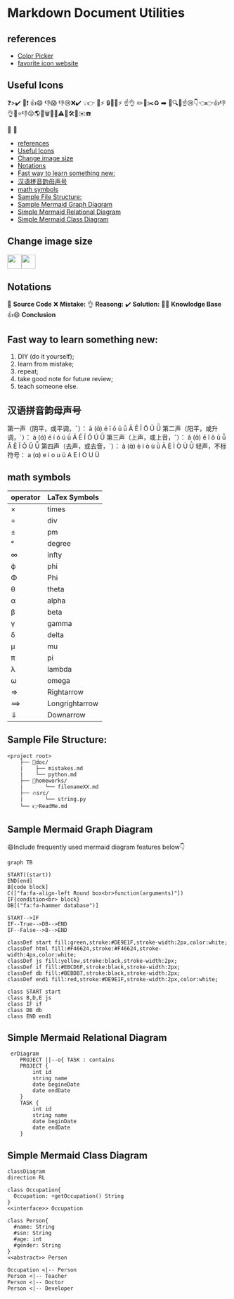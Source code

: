 <h1>Markdown Document Utilities</h1>

## references
* [Color Picker](https://www.webfx.com/web-design/color-picker/)
* [favorite icon website](https://www.webfx.com/tools/emoji-cheat-sheet/)

## Useful Icons

❓>✔️ 📌❗️ 👍😄 👎😱 👎😢❌✔️ 💡👉 🔔⚡️ 🔒🔑🔥⚡️ ☝️👌
✏️📄✂️♻️ ➡️
📝🔍🔨☝️😢👇👈👉👍👎👌👊⭐️👎😢🌎💾🗑🐛📒⚠️📐🛠🎯✉️☎️

:hammer:
:department_store:

- [references](#references)
- [Useful Icons](#useful-icons)
- [Change image size](#change-image-size)
- [Notations](#notations)
- [Fast way to learn something new:](#fast-way-to-learn-something-new)
- [汉语拼音韵母声号](#汉语拼音韵母声号)
- [math symbols](#math-symbols)
- [Sample File Structure:](#sample-file-structure)
- [Sample Mermaid Graph Diagram](#sample-mermaid-graph-diagram)
- [Simple Mermaid Relational Diagram](#simple-mermaid-relational-diagram)
- [Simple Mermaid Class Diagram](#simple-mermaid-class-diagram)


## Change image size
<img src="images/bug.png" width="32"/><img src="images/waiting.gif" width="32">
[](images/bug.png) [](images/waiting.gif)

## Notations
📝 **Source Code**
❌ **Mistake:**
👌 **Reasong:**
✔️ **Solution:**
🔑😄 **Knowlodge Base**
👍😄 **Conclusion**

## Fast way to learn something new:
  1. DIY (do it yourself);
  2. learn from mistake;
  3. repeat;
  4. take good note for future review;
  5. teach someone else.

## 汉语拼音韵母声号
第一声（阴平，或平调，¯）：
ā (ɑ̄) ē ī ō ū ǖ Ā Ē Ī Ō Ū Ǖ
第二声（阳平，或升调，ˊ）：
á (ɑ́) é í ó ú ǘ Á É Í Ó Ú Ǘ
第三声（上声，或上音，ˇ）：
ǎ (ɑ̌) ě ǐ ǒ ǔ ǚ Ǎ Ě Ǐ Ǒ Ǔ Ǚ
第四声（去声，或去音，ˋ）：
à (ɑ̀) è ì ò ù ǜ À È Ì Ò Ù Ǜ
轻声，不标符号：
a (ɑ) e i o u ü A E I O U Ü

## math symbols
|operator | LaTex Symbols |
|---------|---------------|
× | times
÷ | div
± | pm
° | degree
∞ | infty
ϕ | phi
Φ | Phi
θ | theta
α | alpha
β | beta
γ | gamma
δ | delta
μ | mu
π | pi
λ | lambda
ω | omega
⇒ | Rightarrow
⟹| Longrightarrow
⇓ | Downarrow


## Sample File Structure:

```output
<project root>
    ├── 📝doc/
    |    ├── mistakes.md 
    |    └── python.md 
    ├── 🔨homeworks/
    |       └── filenameXX.md
    ├── 🔥src/
    |       └── string.py
    └── 👉ReadMe.md
```

## Sample Mermaid Graph Diagram

😄Include frequently used mermaid diagram features below👇

```mermaid
graph TB

START((start))
END[end]
B[code block]
C(["fa:fa-align-left Round box<br>function(arguments)"])
IF{condition<br> block}
DB[("fa:fa-hammer database")]

START-->IF
IF--True-->DB-->END
IF--False-->B-->END

classDef start fill:green,stroke:#DE9E1F,stroke-width:2px,color:white;
classDef html fill:#F46624,stroke:#F46624,stroke-width:4px,color:white;
classDef js fill:yellow,stroke:black,stroke-width:2px;
classDef if fill:#EBCD6F,stroke:black,stroke-width:2px;
classDef db fill:#BEBDB7,stroke:black,stroke-width:2px;
classDef end1 fill:red,stroke:#DE9E1F,stroke-width:2px,color:white;

class START start
class B,D,E js
class IF if
class DB db
class END end1
```

## Simple Mermaid Relational Diagram

```mermaid
 erDiagram
    PROJECT ||--o{ TASK : contains
    PROJECT {
        int id
        string name
        date begineDate
        date endDate
    }
    TASK {
        int id
        string name
        date beginDate
        date endDate
    }
```

## Simple Mermaid Class Diagram

```mermaid
classDiagram
direction RL

class Occupation{
  Occupation: +getOccupation() String
}
<<interface>> Occupation

class Person{
  #name: String
  #ssn: String
  #age: int
  #gender: String
}
<<abstract>> Person

Occupation <|-- Person
Person <|-- Teacher
Person <|-- Doctor
Person <|-- Developer
```